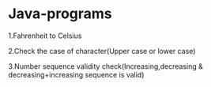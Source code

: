 # Java-programs
1.Fahrenheit to Celsius

2.Check the case of character(Upper case or lower case)

3.Number sequence validity check(Increasing,decreasing & decreasing+increasing sequence is valid)
